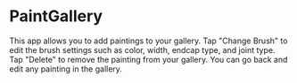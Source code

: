 # PaintGallery

This app allows you to add paintings to your gallery. Tap "Change Brush" to edit the brush settings such as color, width, endcap type,
and joint type. Tap "Delete" to remove the painting from your gallery. You can go back and edit any painting in the gallery.

